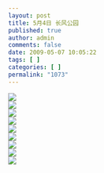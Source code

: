 ```yaml
---
layout: post
title: 5月4日 长风公园
published: true
author: admin
comments: false
date: 2009-05-07 10:05:22
tags: [ ]
categories: [ ]
permalink: "1073"
---
```

![][1]  
![][2]  
![][3]  
![][4]  
![][5]  
![][6]  
![][7]  
![][8]  
![][9]

 [1]: http://xujianian.com/jx/blog/UploadFiles/2009-5/57831013.jpg
 [2]: http://xujianian.com/jx/blog/UploadFiles/2009-5/57808491.jpg
 [3]: http://xujianian.com/jx/blog/UploadFiles/2009-5/57100971.jpg
 [4]: http://xujianian.com/jx/blog/UploadFiles/2009-5/57367500.jpg
 [5]: http://xujianian.com/jx/blog/UploadFiles/2009-5/57193572.jpg
 [6]: http://xujianian.com/jx/blog/UploadFiles/2009-5/57931799.jpg
 [7]: http://xujianian.com/jx/blog/UploadFiles/2009-5/57961297.jpg
 [8]: http://xujianian.com/jx/blog/UploadFiles/2009-5/57843139.jpg
 [9]: http://xujianian.com/jx/blog/UploadFiles/2009-5/57115130.jpg